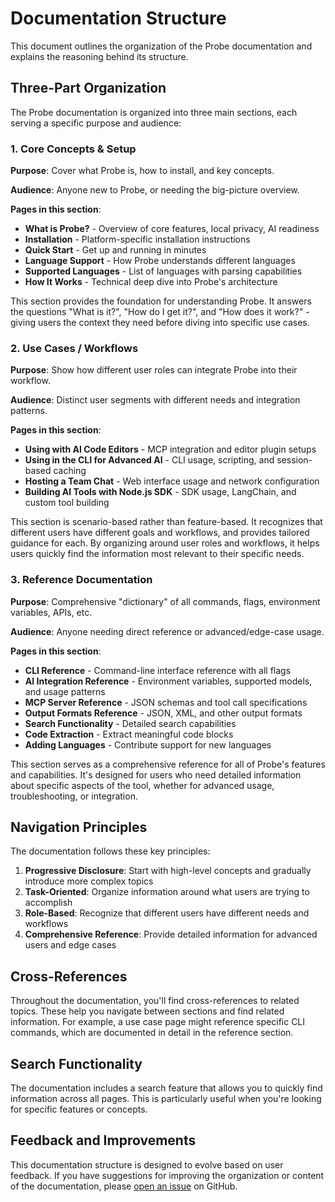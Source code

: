 # Documentation Structure

This document outlines the organization of the Probe documentation and explains the reasoning behind its structure.

## Three-Part Organization

The Probe documentation is organized into three main sections, each serving a specific purpose and audience:

### 1. Core Concepts & Setup

**Purpose**: Cover what Probe is, how to install, and key concepts.

**Audience**: Anyone new to Probe, or needing the big-picture overview.

**Pages in this section**:
- **What is Probe?** - Overview of core features, local privacy, AI readiness
- **Installation** - Platform-specific installation instructions
- **Quick Start** - Get up and running in minutes
- **Language Support** - How Probe understands different languages
- **Supported Languages** - List of languages with parsing capabilities
- **How It Works** - Technical deep dive into Probe's architecture

This section provides the foundation for understanding Probe. It answers the questions "What is it?", "How do I get it?", and "How does it work?" - giving users the context they need before diving into specific use cases.

### 2. Use Cases / Workflows

**Purpose**: Show how different user roles can integrate Probe into their workflow.

**Audience**: Distinct user segments with different needs and integration patterns.

**Pages in this section**:
- **Using with AI Code Editors** - MCP integration and editor plugin setups
- **Using in the CLI for Advanced AI** - CLI usage, scripting, and session-based caching
- **Hosting a Team Chat** - Web interface usage and network configuration
- **Building AI Tools with Node.js SDK** - SDK usage, LangChain, and custom tool building

This section is scenario-based rather than feature-based. It recognizes that different users have different goals and workflows, and provides tailored guidance for each. By organizing around user roles and workflows, it helps users quickly find the information most relevant to their specific needs.

### 3. Reference Documentation

**Purpose**: Comprehensive "dictionary" of all commands, flags, environment variables, APIs, etc.

**Audience**: Anyone needing direct reference or advanced/edge-case usage.

**Pages in this section**:
- **CLI Reference** - Command-line interface reference with all flags
- **AI Integration Reference** - Environment variables, supported models, and usage patterns
- **MCP Server Reference** - JSON schemas and tool call specifications
- **Output Formats Reference** - JSON, XML, and other output formats
- **Search Functionality** - Detailed search capabilities
- **Code Extraction** - Extract meaningful code blocks
- **Adding Languages** - Contribute support for new languages

This section serves as a comprehensive reference for all of Probe's features and capabilities. It's designed for users who need detailed information about specific aspects of the tool, whether for advanced usage, troubleshooting, or integration.

## Navigation Principles

The documentation follows these key principles:

1. **Progressive Disclosure**: Start with high-level concepts and gradually introduce more complex topics
2. **Task-Oriented**: Organize information around what users are trying to accomplish
3. **Role-Based**: Recognize that different users have different needs and workflows
4. **Comprehensive Reference**: Provide detailed information for advanced users and edge cases

## Cross-References

Throughout the documentation, you'll find cross-references to related topics. These help you navigate between sections and find related information. For example, a use case page might reference specific CLI commands, which are documented in detail in the reference section.

## Search Functionality

The documentation includes a search feature that allows you to quickly find information across all pages. This is particularly useful when you're looking for specific features or concepts.

## Feedback and Improvements

This documentation structure is designed to evolve based on user feedback. If you have suggestions for improving the organization or content of the documentation, please [open an issue](https://github.com/buger/probe/issues) on GitHub.